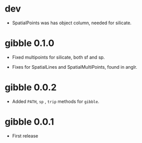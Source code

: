 # dev

* SpatialPoints was has object column, needed for silicate. 

# gibble 0.1.0

* Fixed multipoints for silicate, both sf and sp. 

* Fixes for SpatialLines and SpatialMultiPoints, found in anglr. 

# gibble 0.0.2

* Added `PATH`, `sp` , `trip` methods for `gibble`. 

# gibble 0.0.1

* First release


